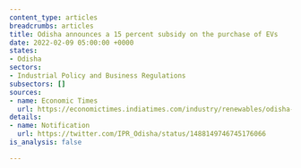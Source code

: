 ```yaml
---
content_type: articles
breadcrumbs: articles
title: Odisha announces a 15 percent subsidy on the purchase of EVs
date: 2022-02-09 05:00:00 +0000
states:
- Odisha
sectors:
- Industrial Policy and Business Regulations
subsectors: []
sources:
- name: Economic Times
  url: https://economictimes.indiatimes.com/industry/renewables/odisha-announces-15-subsidy-on-purchase-of-electric-vehicles/articleshow/89271726.cms
details:
- name: Notification
  url: https://twitter.com/IPR_Odisha/status/1488149746745176066
is_analysis: false

---
```

